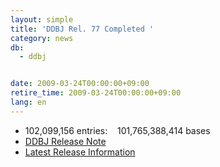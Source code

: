 ```yaml
---
layout: simple
title: 'DDBJ Rel. 77 Completed '
category: news
db:
  - ddbj


date: 2009-03-24T00:00:00+09:00
retire_time: 2009-03-24T00:00:00+09:00
lang: en
---
```


<ul>
    <li>102,099,156 entries:    101,765,388,414 bases</li>
    <li><a href="https://ddbj.nig.ac.jp/public/ddbj_database/release_note_archive/ddbj/ddbjrel.77.txt">DDBJ Release Note</a></li>
    <li><a href="/latest-releases-e.html">Latest Release Information</a></li>
</ul>
